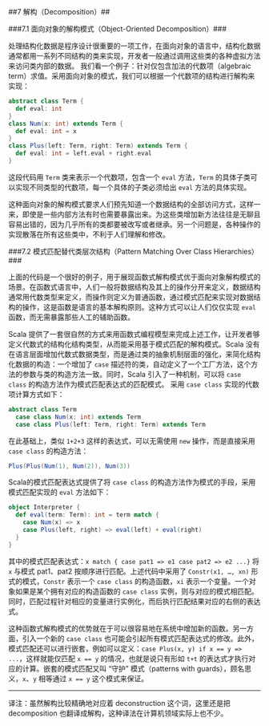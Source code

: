 ##7	解构（Decomposition）##

###7.1	面向对象的解构模式（Object-Oriented Decomposition）###

处理结构化数据是程序设计很重要的一项工作，在面向对象的语言中，结构化数据通常都用一系列不同结构的类来实现，开发者一般通过调用这些类的各种虚拟方法来访问类内部的数据。
我们看一个例子：针对仅包含加法的代数项（algebraic term）求值。采用面向对象的模式，我们可以根据一个代数项的结构进行解构来实现：
```Scala
abstract class Term {
  def eval: int
}
class Num(x: int) extends Term {
  def eval: int = x
}
class Plus(left: Term, right: Term) extends Term {
  def eval: int = left.eval + right.eval
}
```
这段代码用 `Term` 类来表示一个代数项，包含一个 `eval` 方法，`Term` 的具体子类可以实现不同类型的代数项，每一个具体的子类必须给出 `eval` 方法的具体实现。

这种面向对象的解构模式要求人们预先知道一个数据结构的全部访问方式，这样一来，即使是一些内部方法有时也需要暴露出来。为这些类增加新方法往往是无聊且容易出错的，因为几乎所有的类都要被改写或者继承。另一个问题是，各种操作的实现散落在所有这些类中，不利于人们理解和修改。

###7.2	模式匹配替代类层次结构（Pattern Matching Over Class Hierarchies）###

上面的代码是一个很好的例子，用于展现函数式解构模式优于面向对象解构模式的场景。在函数式语言中，人们一般将数据结构及其上的操作分开来定义，数据结构通常用代数类型来定义，而操作则定义为普通函数，通过模式匹配来实现对数据结构的操作，这是函数是语言的基本解构原则。这种方式可以让人们仅仅实现 `eval` 函数，而无需暴露那些人工的辅助函数。

Scala 提供了一套很自然的方式来用函数式编程模型来完成上述工作，让开发者够定义代数式的结构化结构类型，从而能采用基于模式匹配的解构模式。Scala 没有在语言层面增加代数式数据类型，而是通过类的抽象机制层面的强化，来简化结构化数据的构造：一个增加了 `case` 描述符的类，自动定义了一个工厂方法，这个方法的参数与类的构造方法一致。同时，Scala 引入了一种机制，可以将 `case class` 的构造方法作为模式匹配表达式的匹配模式。
采用 `case class` 实现的代数项计算方式如下：
```Scala
abstract class Term
  case class Num(x: int) extends Term
  case class Plus(left: Term, right: Term) extends Term
```
在此基础上，类似 `1+2+3` 这样的表达式，可以无需使用 `new` 操作，而是直接采用 `case class` 的构造方法：
```Scala
Plus(Plus(Num(1), Num(2)), Num(3))
```
Scala的模式匹配表达式提供了将 `case class` 的构造方法作为模式的手段，采用模式匹配实现的 `eval` 方法如下：
```Scala
object Interpreter {
  def eval(term: Term): int = term match {
    case Num(x) => x
    case Plus(left, right) => eval(left) + eval(right)
  }
}
```
其中的模式匹配表达式：`x match { case pat1 => e1 case pat2 => e2 ...}` 将 `x` 与模式 pat1、pat2 按顺序进行匹配。上述代码中采用了 `Constr(x1, …, xn)` 形式的模式，`Constr` 表示一个 `case class` 的构造函数，`xi` 表示一个变量。一个对象如果是某个拥有对应的构造函数的 `case class` 实例，则与对应的模式相匹配。同时，匹配过程针对相应的变量进行实例化，而后执行匹配结果对应的右侧的表达式。

这种函数式解构模式的优势就在于可以很容易地在系统中增加新的函数。另一方面，引入一个新的 `case class` 也可能会引起所有模式匹配表达式的修改。此外，模式匹配还可以进行嵌套，例如可以定义：`case Plus(x, y) if x == y => ...`，这样就能仅匹配 `x == y` 的情况，也就是说只有形如 `t+t` 的表达式才执行对应的计算。嵌套的模式匹配又叫 “守护” 模式（patterns with guards），顾名思义，`x`、`y` 相等通过 `x == y` 这个模式来保证。

--------------------------------------------------------------------------
译注：虽然解构比较精确地对应着 deconstruction 这个词，这里还是把 decomposition 也翻译成解构，这种译法在计算机领域实际上也不少。
